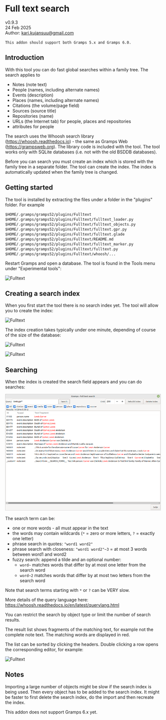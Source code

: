 # Full text search
v0.9.3<br>
24 Feb 2025<br>
Author: kari.kujansuu@gmail.com<br>

    This addon should support both Gramps 5.x and Gramps 6.0.
   
## Introduction

With this tool you can do fast global searches within a family tree. The search applies to 
- Notes (note text)
- People (names, including alternate names)
- Events (description)
- Places (names, including alternate names)
- Citations (the volume/page field)
- Sources (source title)
- Repositories (name)
- URLs (the Internet tab) for people, places and repositories
- attributes for people 

The search uses the Whoosh search library (https://whoosh.readthedocs.io) - the same as Gramps Web (https://grampsweb.org). The library code is included with the tool. The tool works only with SQLite databases (i.e. not with the old BSDDB databases).

Before you can search you must create an index which is stored with the family tree in a separate folder. The tool can create the index. The index is automatically updated when the family tree is changed.

## Getting started

The tool is installed by extracting the files under a folder in the "plugins" folder. For example

    $HOME/.gramps/gramps52/plugins/Fulltext
    $HOME/.gramps/gramps52/plugins/Fulltext/fulltext_loader.py
    $HOME/.gramps/gramps52/plugins/Fulltext/fulltext_objects.py
    $HOME/.gramps/gramps52/plugins/Fulltext/fulltext.gpr.py
    $HOME/.gramps/gramps52/plugins/Fulltext/fulltext.glade
    $HOME/.gramps/gramps52/plugins/Fulltext/README.md
    $HOME/.gramps/gramps52/plugins/Fulltext/fulltext_marker.py
    $HOME/.gramps/gramps52/plugins/Fulltext/fulltext.py
    $HOME/.gramps/gramps52/plugins/Fulltext/whoosh/...

Restart Gramps and open a database. The tool is found in the Tools menu under "Experimental tools":

![Fulltext](images/Fulltext-menu.png)

## Creating a search index

When you first start the tool there is no search index yet. The tool will allow you to create the index:

![Fulltext](images/Fulltext-noindex.png)

The index creation takes typically under one minute, depending of course of the size of the database:

![Fulltext](images/Fulltext-building.png)

![Fulltext](images/Fulltext-indexcreated.png)

## Searching

When the index is created the search field appears and you can do searches:

![Fulltext](images/Fulltext-search-results.png)

The search term can be:

* one or more words - all must appear in the text
* the words may contain wildcards (<code>*</code> = zero or more letters, <code>?</code> = exactly one letter)
* phrase search in quotes: <code>"word1 word2"</code>
* phrase search with closeness: <code>"word1 word2"~3</code> = at most 3 words between word1 and word2
* fuzzy search: append a tilde and an optional number:
  * <code>word~</code> matches words that differ by at most one letter from the search word
  * <code>word~2</code> matches words that differ by at most two letters from the search word

Note that search terms starting with <code>*</code> or <code>?</code> can be VERY slow.

More details of the query language here: https://whoosh.readthedocs.io/en/latest/querylang.html

You can restrict the search by object type or limit the number of search results.

The result list shows fragments of the matching text, for example not the complete note text. The matching words are displayed in red. 

The list can be sorted by clicking the headers. Double clicking a row opens the corresponding editor, for example:

![Fulltext](images/Fulltext-editor.png)


## Notes

Importing a large number of objects might be slow if the search index is being used. Then every object has to be added to the search index. It might be faster to first delete the search index, do the import and then recreate the index.

This addon does not support Gramps 6.x yet.



